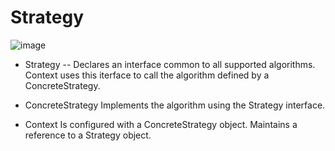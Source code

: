 # Strategy

![image](https://github.com/user-attachments/assets/d4f71fa2-b5e1-4c5d-83a1-facebbb72345)

- Strategy
  -- Declares an interface common to all supported algorithms. Context uses this iterface to call the algorithm defined by a ConcreteStrategy.

- ConcreteStrategy
Implements the algorithm using the Strategy interface.

- Context
Is configured with a ConcreteStrategy object.
Maintains a reference to a Strategy object.


